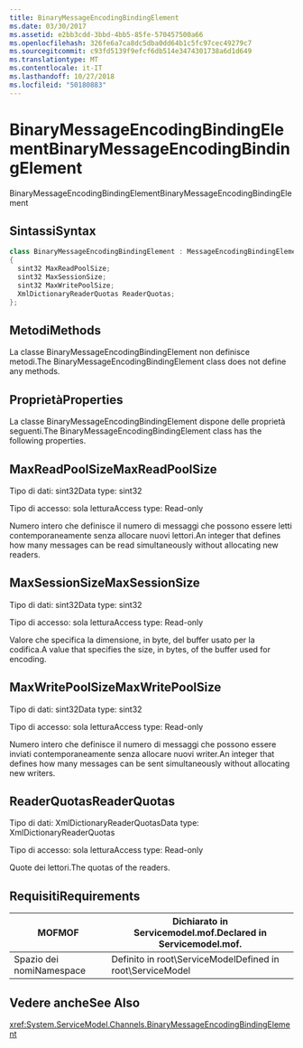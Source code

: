 ```yaml
---
title: BinaryMessageEncodingBindingElement
ms.date: 03/30/2017
ms.assetid: e2bb3cdd-3bbd-4bb5-85fe-570457500a66
ms.openlocfilehash: 326fe6a7ca8dc5dba0dd64b1c5fc97cec49279c7
ms.sourcegitcommit: c93fd5139f9efcf6db514e3474301738a6d1d649
ms.translationtype: MT
ms.contentlocale: it-IT
ms.lasthandoff: 10/27/2018
ms.locfileid: "50180883"
---
```

# <a name="binarymessageencodingbindingelement"></a><span data-ttu-id="55a85-102">BinaryMessageEncodingBindingElement</span><span class="sxs-lookup"><span data-stu-id="55a85-102">BinaryMessageEncodingBindingElement</span></span>
<span data-ttu-id="55a85-103">BinaryMessageEncodingBindingElement</span><span class="sxs-lookup"><span data-stu-id="55a85-103">BinaryMessageEncodingBindingElement</span></span>  
  
## <a name="syntax"></a><span data-ttu-id="55a85-104">Sintassi</span><span class="sxs-lookup"><span data-stu-id="55a85-104">Syntax</span></span>  
  
```csharp  
class BinaryMessageEncodingBindingElement : MessageEncodingBindingElement  
{  
  sint32 MaxReadPoolSize;  
  sint32 MaxSessionSize;  
  sint32 MaxWritePoolSize;  
  XmlDictionaryReaderQuotas ReaderQuotas;  
};  
```  
  
## <a name="methods"></a><span data-ttu-id="55a85-105">Metodi</span><span class="sxs-lookup"><span data-stu-id="55a85-105">Methods</span></span>  
 <span data-ttu-id="55a85-106">La classe BinaryMessageEncodingBindingElement non definisce metodi.</span><span class="sxs-lookup"><span data-stu-id="55a85-106">The BinaryMessageEncodingBindingElement class does not define any methods.</span></span>  
  
## <a name="properties"></a><span data-ttu-id="55a85-107">Proprietà</span><span class="sxs-lookup"><span data-stu-id="55a85-107">Properties</span></span>  
 <span data-ttu-id="55a85-108">La classe BinaryMessageEncodingBindingElement dispone delle proprietà seguenti.</span><span class="sxs-lookup"><span data-stu-id="55a85-108">The BinaryMessageEncodingBindingElement class has the following properties.</span></span>  
  
## <a name="maxreadpoolsize"></a><span data-ttu-id="55a85-109">MaxReadPoolSize</span><span class="sxs-lookup"><span data-stu-id="55a85-109">MaxReadPoolSize</span></span>  
 <span data-ttu-id="55a85-110">Tipo di dati: sint32</span><span class="sxs-lookup"><span data-stu-id="55a85-110">Data type: sint32</span></span>  
  
 <span data-ttu-id="55a85-111">Tipo di accesso: sola lettura</span><span class="sxs-lookup"><span data-stu-id="55a85-111">Access type: Read-only</span></span>  
  
 <span data-ttu-id="55a85-112">Numero intero che definisce il numero di messaggi che possono essere letti contemporaneamente senza allocare nuovi lettori.</span><span class="sxs-lookup"><span data-stu-id="55a85-112">An integer that defines how many messages can be read simultaneously without allocating new readers.</span></span>  
  
## <a name="maxsessionsize"></a><span data-ttu-id="55a85-113">MaxSessionSize</span><span class="sxs-lookup"><span data-stu-id="55a85-113">MaxSessionSize</span></span>  
 <span data-ttu-id="55a85-114">Tipo di dati: sint32</span><span class="sxs-lookup"><span data-stu-id="55a85-114">Data type: sint32</span></span>  
  
 <span data-ttu-id="55a85-115">Tipo di accesso: sola lettura</span><span class="sxs-lookup"><span data-stu-id="55a85-115">Access type: Read-only</span></span>  
  
 <span data-ttu-id="55a85-116">Valore che specifica la dimensione, in byte, del buffer usato per la codifica.</span><span class="sxs-lookup"><span data-stu-id="55a85-116">A value that specifies the size, in bytes, of the buffer used for encoding.</span></span>  
  
## <a name="maxwritepoolsize"></a><span data-ttu-id="55a85-117">MaxWritePoolSize</span><span class="sxs-lookup"><span data-stu-id="55a85-117">MaxWritePoolSize</span></span>  
 <span data-ttu-id="55a85-118">Tipo di dati: sint32</span><span class="sxs-lookup"><span data-stu-id="55a85-118">Data type: sint32</span></span>  
  
 <span data-ttu-id="55a85-119">Tipo di accesso: sola lettura</span><span class="sxs-lookup"><span data-stu-id="55a85-119">Access type: Read-only</span></span>  
  
 <span data-ttu-id="55a85-120">Numero intero che definisce il numero di messaggi che possono essere inviati contemporaneamente senza allocare nuovi writer.</span><span class="sxs-lookup"><span data-stu-id="55a85-120">An integer that defines how many messages can be sent simultaneously without allocating new writers.</span></span>  
  
## <a name="readerquotas"></a><span data-ttu-id="55a85-121">ReaderQuotas</span><span class="sxs-lookup"><span data-stu-id="55a85-121">ReaderQuotas</span></span>  
 <span data-ttu-id="55a85-122">Tipo di dati: XmlDictionaryReaderQuotas</span><span class="sxs-lookup"><span data-stu-id="55a85-122">Data type: XmlDictionaryReaderQuotas</span></span>  
  
 <span data-ttu-id="55a85-123">Tipo di accesso: sola lettura</span><span class="sxs-lookup"><span data-stu-id="55a85-123">Access type: Read-only</span></span>  
  
 <span data-ttu-id="55a85-124">Quote dei lettori.</span><span class="sxs-lookup"><span data-stu-id="55a85-124">The quotas of the readers.</span></span>  
  
## <a name="requirements"></a><span data-ttu-id="55a85-125">Requisiti</span><span class="sxs-lookup"><span data-stu-id="55a85-125">Requirements</span></span>  
  
|<span data-ttu-id="55a85-126">MOF</span><span class="sxs-lookup"><span data-stu-id="55a85-126">MOF</span></span>|<span data-ttu-id="55a85-127">Dichiarato in Servicemodel.mof.</span><span class="sxs-lookup"><span data-stu-id="55a85-127">Declared in Servicemodel.mof.</span></span>|  
|---------|-----------------------------------|  
|<span data-ttu-id="55a85-128">Spazio dei nomi</span><span class="sxs-lookup"><span data-stu-id="55a85-128">Namespace</span></span>|<span data-ttu-id="55a85-129">Definito in root\ServiceModel</span><span class="sxs-lookup"><span data-stu-id="55a85-129">Defined in root\ServiceModel</span></span>|  
  
## <a name="see-also"></a><span data-ttu-id="55a85-130">Vedere anche</span><span class="sxs-lookup"><span data-stu-id="55a85-130">See Also</span></span>  
 <xref:System.ServiceModel.Channels.BinaryMessageEncodingBindingElement>
